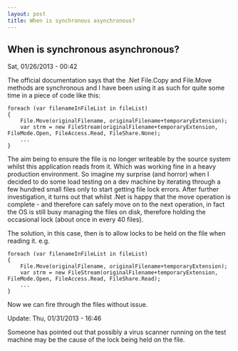 ```yaml
---
layout: post
title: When is synchronous asynchronous?
---
```


When is synchronous asynchronous?
---------------------------------

Sat, 01/26/2013 - 00:42

The official documentation says that the .Net File.Copy and File.Move methods are synchronous and I have been using it as such for quite some time in a piece of code like this:

	foreach (var filenameInFileList in fileList)
	{
		File.Move(originalFilename, originalFilename+temporaryExtension);
   		var strm = new FileStream(originalFilename+temporaryExtension, FileMode.Open, FileAccess.Read, FileShare.None);
    	...
	}

The aim being to ensure the file is no longer writeable by the source system whilst this application reads from it. Which was working fine in a heavy production environment. So imagine my surprise (and horror) when I decided to do some load testing on a dev machine by iterating through a few hundred small files only to start getting file lock errors. After further investigation, it turns out that whilst .Net is happy that the move operation is complete - and therefore can safely move on to the next operation, in fact the OS is still busy managing the files on disk, therefore holding the occasional lock (about once in every 40 files).

The solution, in this case, then is to allow locks to be held on the file when reading it.
e.g.

	foreach (var filenameInFileList in fileList)
	{
    	File.Move(originalFilename, originalFilename+temporaryExtension);
    	var strm = new FileStream(originalFilename+temporaryExtension, FileMode.Open, FileAccess.Read, FileShare.Read);
    	...
	}

Now we can fire through the files without issue.

Update: Thu, 01/31/2013 - 16:46


Someone has pointed out that possibly a virus scanner running on the test machine may be the cause of the lock being held on the file.